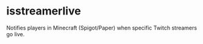 # isstreamerlive
Notifies players in Minecraft (Spigot/Paper) when specific Twitch streamers go live.
